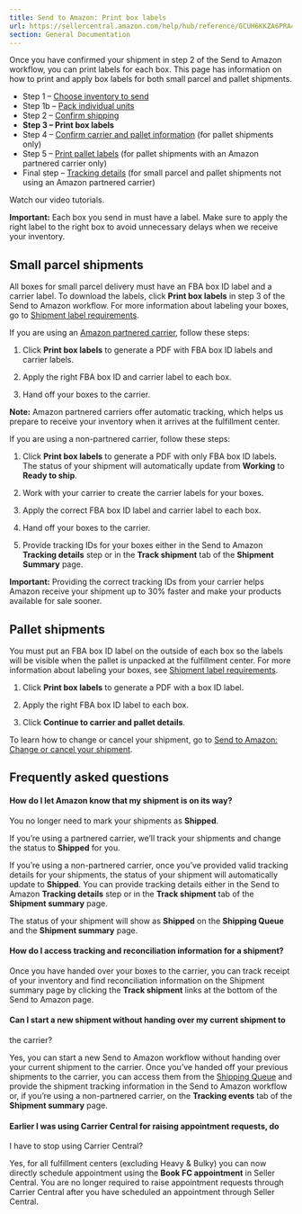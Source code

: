 ```yaml
---
title: Send to Amazon: Print box labels
url: https://sellercentral.amazon.com/help/hub/reference/GCUH6KKZA6PRA4E7
section: General Documentation
---
```


Once you have confirmed your shipment in step 2 of the Send to Amazon
workflow, you can print labels for each box. This page has information on how
to print and apply box labels for both small parcel and pallet shipments.

  * Step 1 – [Choose inventory to send](/gp/help/G8SXKYFWPG6DAW6T)
  * Step 1b – [Pack individual units](/gp/help/GQ2HY393LHXF3GZN)
  * Step 2 – [Confirm shipping](/gp/help/GWC4BVUFCZ2FKHQW)
  * **Step 3 – Print box labels**
  * Step 4 – [Confirm carrier and pallet information](/gp/help/GBJBZ65P2LHZM2DG) (for pallet shipments only)
  * Step 5 – [Print pallet labels](/gp/help/GV42EVAG2U5ACZAQ) (for pallet shipments with an Amazon partnered carrier only)
  * Final step – [Tracking details](/gp/help/GWKTQ4PADXXT58JY) (for small parcel and pallet shipments not using an Amazon partnered carrier)

Watch our video tutorials.

**Important:** Each box you send in must have a label. Make sure to apply the
right label to the right box to avoid unnecessary delays when we receive your
inventory.

## Small parcel shipments

All boxes for small parcel delivery must have an FBA box ID label and a
carrier label. To download the labels, click **Print box labels** in step 3 of
the Send to Amazon workflow. For more information about labeling your boxes,
go to [Shipment label requirements](/gp/help/200178470).

If you are using an [Amazon partnered carrier](/gp/help/201119120), follow
these steps:

  1. Click **Print box labels** to generate a PDF with FBA box ID labels and carrier labels.

  2. Apply the right FBA box ID and carrier label to each box.

  3. Hand off your boxes to the carrier.

**Note:** Amazon partnered carriers offer automatic tracking, which helps us
prepare to receive your inventory when it arrives at the fulfillment center.

If you are using a non-partnered carrier, follow these steps:

  1. Click **Print box labels** to generate a PDF with only FBA box ID labels. The status of your shipment will automatically update from **Working** to **Ready to ship**. 

  2. Work with your carrier to create the carrier labels for your boxes.

  3. Apply the correct FBA box ID label and carrier label to each box.

  4. Hand off your boxes to the carrier.

  5. Provide tracking IDs for your boxes either in the Send to Amazon **Tracking details** step or in the **Track shipment** tab of the **Shipment Summary** page.

**Important:** Providing the correct tracking IDs from your carrier helps
Amazon receive your shipment up to 30% faster and make your products available
for sale sooner.

## Pallet shipments

You must put an FBA box ID label on the outside of each box so the labels will
be visible when the pallet is unpacked at the fulfillment center. For more
information about labeling your boxes, see [Shipment label
requirements](/gp/help/200178470).

  1. Click **Print box labels** to generate a PDF with a box ID label.

  2. Apply the right FBA box ID label to each box.

  3. Click **Continue to carrier and pallet details**.

To learn how to change or cancel your shipment, go to [Send to Amazon: Change
or cancel your shipment](/gp/help/GP29SYECJZGJ9XMR).

## Frequently asked questions

#### How do I let Amazon know that my shipment is on its way?

You no longer need to mark your shipments as **Shipped**.

If you’re using a partnered carrier, we’ll track your shipments and change the
status to **Shipped** for you.

If you’re using a non-partnered carrier, once you’ve provided valid tracking
details for your shipments, the status of your shipment will automatically
update to **Shipped**. You can provide tracking details either in the Send to
Amazon **Tracking details** step or in the **Track shipment** tab of the
**Shipment summary** page.

The status of your shipment will show as **Shipped** on the **Shipping Queue**
and the **Shipment summary** page.

#### How do I access tracking and reconciliation information for a shipment?

Once you have handed over your boxes to the carrier, you can track receipt of
your inventory and find reconciliation information on the Shipment summary
page by clicking the **Track shipment** links at the bottom of the Send to
Amazon page.

#### Can I start a new shipment without handing over my current shipment to
the carrier?

Yes, you can start a new Send to Amazon workflow without handing over your
current shipment to the carrier. Once you’ve handed off your previous
shipments to the carrier, you can access them from the [Shipping
Queue](/gp/fba/inbound-queue/index.html/ref=ag_xx_cont_fbashipq) and provide
the shipment tracking information in the Send to Amazon workflow or, if you’re
using a non-partnered carrier, on the **Tracking events** tab of the
**Shipment summary** page.

#### Earlier I was using Carrier Central for raising appointment requests, do
I have to stop using Carrier Central?

Yes, for all fulfillment centers (excluding Heavy & Bulky) you can now
directly schedule appointment using the **Book FC appointment** in Seller
Central. You are no longer required to raise appointment requests through
Carrier Central after you have scheduled an appointment through Seller
Central.

